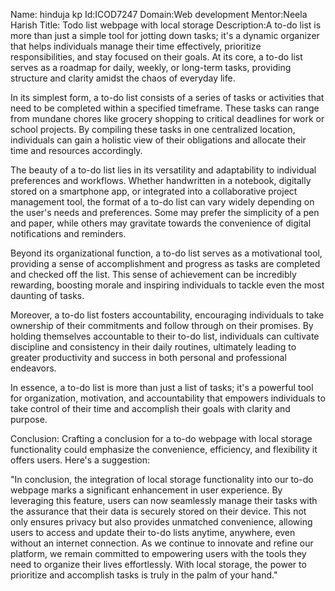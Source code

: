 Name: hinduja kp 
Id:ICOD7247
Domain:Web development
Mentor:Neela Harish 
Title: Todo list webpage with local storage 
Description:A to-do list is more than just a simple tool for jotting down tasks; it's a dynamic organizer that helps individuals manage their time effectively, prioritize responsibilities, and stay focused on their goals. At its core, a to-do list serves as a roadmap for daily, weekly, or long-term tasks, providing structure and clarity amidst the chaos of everyday life.

In its simplest form, a to-do list consists of a series of tasks or activities that need to be completed within a specified timeframe. These tasks can range from mundane chores like grocery shopping to critical deadlines for work or school projects. By compiling these tasks in one centralized location, individuals can gain a holistic view of their obligations and allocate their time and resources accordingly.

The beauty of a to-do list lies in its versatility and adaptability to individual preferences and workflows. Whether handwritten in a notebook, digitally stored on a smartphone app, or integrated into a collaborative project management tool, the format of a to-do list can vary widely depending on the user's needs and preferences. Some may prefer the simplicity of a pen and paper, while others may gravitate towards the convenience of digital notifications and reminders.

Beyond its organizational function, a to-do list serves as a motivational tool, providing a sense of accomplishment and progress as tasks are completed and checked off the list. This sense of achievement can be incredibly rewarding, boosting morale and inspiring individuals to tackle even the most daunting of tasks.

Moreover, a to-do list fosters accountability, encouraging individuals to take ownership of their commitments and follow through on their promises. By holding themselves accountable to their to-do list, individuals can cultivate discipline and consistency in their daily routines, ultimately leading to greater productivity and success in both personal and professional endeavors.

In essence, a to-do list is more than just a list of tasks; it's a powerful tool for organization, motivation, and accountability that empowers individuals to take control of their time and accomplish their goals with clarity and purpose.

Conclusion: Crafting a conclusion for a to-do webpage with local storage functionality could emphasize the convenience, efficiency, and flexibility it offers users. Here's a suggestion:

"In conclusion, the integration of local storage functionality into our to-do webpage marks a significant enhancement in user experience. By leveraging this feature, users can now seamlessly manage their tasks with the assurance that their data is securely stored on their device. This not only ensures privacy but also provides unmatched convenience, allowing users to access and update their to-do lists anytime, anywhere, even without an internet connection. As we continue to innovate and refine our platform, we remain committed to empowering users with the tools they need to organize their lives effortlessly. With local storage, the power to prioritize and accomplish tasks is truly in the palm of your hand."
